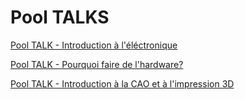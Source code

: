 # Pool TALKS

[Pool TALK - Introduction à l'éléctronique](Pool%20TALKS%202ec5cb7ae625405d917c322ef5873412/Pool%20TALK%20-%20Introduction%20a%CC%80%20l'e%CC%81le%CC%81ctronique%207f8f631ba6674916bfbe327e71467b8b.md)

[Pool TALK - Pourquoi faire de l'hardware?](Pool%20TALKS%202ec5cb7ae625405d917c322ef5873412/Pool%20TALK%20-%20Pourquoi%20faire%20de%20l'hardware%20b74cc424a6c440ceb833afb3ec9f1cfc.md)

[Pool TALK - Introduction à la CAO et à l'impression 3D](Pool%20TALKS%202ec5cb7ae625405d917c322ef5873412/Pool%20TALK%20-%20Introduction%20a%CC%80%20la%20CAO%20et%20a%CC%80%20l'impress%20cd185df078594857b1c1cac9bca31a7d.md)